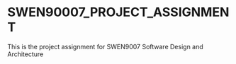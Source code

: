 # SWEN90007_PROJECT_ASSIGNMENT
This is the project assignment for SWEN9007 Software Design and Architecture
